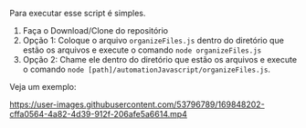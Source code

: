 Para executar esse script é simples. 

1. Faça o Download/Clone do repositório
2. Opção 1: Coloque o arquivo `organizeFiles.js` dentro do diretório que estão os arquivos e execute o comando `node organizeFiles.js`
3. Opção 2: Chame ele dentro do diretório que estão os arquivos e execute o comando `node [path]/automationJavascript/organizeFiles.js`.

Veja um exemplo:

https://user-images.githubusercontent.com/53796789/169848202-cffa0564-4a82-4d39-912f-206afe5a6614.mp4
